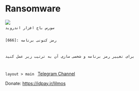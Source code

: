 # Ransomware
<img src="http://uupload.ir/files/sba_bigstock--186749755.jpg">
<code>
سورس باج افزار اندروید 

رمز کنونی برنامه :[666]

برای تغییر رمز برنامه و شخصی سازی آن به ترتیب زیر عمل کنید 

layout > main
</code>
[Telegram Channel](https://t.me/FoxTEam01) 

Donate: https://idpay.ir/lilmos
